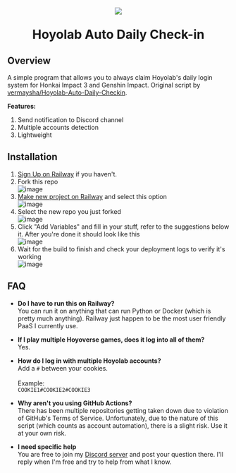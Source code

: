 <h1 align="center">
  <img src="https://imgur.com/L54eATql.png">
  <p><b>Hoyolab Auto Daily Check-in</b></p>
</h1>

## Overview
A simple program that allows you to always claim Hoyolab's daily login system for Honkai Impact 3 and Genshin Impact. Original script by [vermaysha/Hoyolab-Auto-Daily-Checkin](https://github.com/vermaysha/Hoyolab-Auto-Daily-Checkin).

**Features:**
1. Send notification to Discord channel
2. Multiple accounts detection
3. Lightweight

## Installation
1. [Sign Up on Railway](https://railway.app?referralCode=mh9o_1) if you haven't.
2. Fork this repo  
![image](https://user-images.githubusercontent.com/38610216/216755745-4c347b2c-1e1b-4672-8212-17bd79a24d16.png)
3. [Make new project on Railway](https://railway.app/new) and select this option  
![image](https://user-images.githubusercontent.com/38610216/216755833-d97d44ed-0ec5-47cd-9d7d-2130c807de20.png)
4. Select the new repo you just forked  
![image](https://user-images.githubusercontent.com/38610216/216755849-01d034f3-e107-43ab-b4e6-7ded9c9a9123.png)
5. Click "Add Variables" and fill in your stuff, refer to the suggestions below it. After you're done it should look like this  
![image](https://user-images.githubusercontent.com/38610216/216755944-36af97ea-3bb6-44dc-9d2f-4939a4edbb54.png)
6. Wait for the build to finish and check your deployment logs to verify it's working  
![image](https://user-images.githubusercontent.com/38610216/216756065-98e0543a-b4d1-48fa-9431-e36e20a66214.png)





## FAQ 
- **Do I have to run this on Railway?**  
You can run it on anything that can run Python or Docker (which is pretty much anything). Railway just happen to be the most user friendly PaaS I currently use.

- **If I play multiple Hoyoverse games, does it log into all of them?**  
Yes.

- **How do I log in with multiple Hoyolab accounts?**  
Add a `#` between your cookies.<br><br>
Example:  
```COOKIE1#COOKIE2#COOKIE3```

- **Why aren't you using GitHub Actions?**  
There has been multiple repositories getting taken down due to violation of GitHub's Terms of Service. Unfortunately, due to the nature of this script (which counts as account automation), there is a slight risk. Use it at your own risk.

- **I need specific help**  
You are free to join my [Discord server](https://dsc.gg/transience) and post your question there. I'll reply when I'm free and try to help from what I know.
